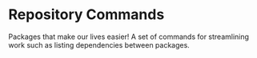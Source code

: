 # Repository Commands
Packages that make our lives easier! A set of commands for streamlining work
such as listing dependencies between packages.